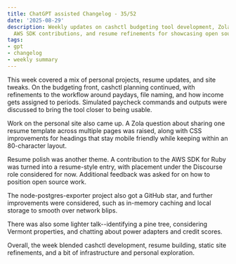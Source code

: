 ```yaml
---
title: ChatGPT assisted Changelog - 35/52
date: '2025-08-29'
description: Weekly updates on cashctl budgeting tool development, Zola site improvements,
  AWS SDK contributions, and resume refinements for showcasing open source work.
tags:
- gpt
- changelog
- weekly summary
---
```


This week covered a mix of personal projects, resume updates, and site tweaks.
On the budgeting front, cashctl planning continued, with refinements to the
workflow around paydays, file naming, and how income gets assigned to periods.
Simulated paycheck commands and outputs were discussed to bring the tool closer
to being usable.

Work on the personal site also came up. A Zola question about sharing one resume
template across multiple pages was raised, along with CSS improvements for
headings that stay mobile friendly while keeping within an 80-character layout.

Resume polish was another theme. A contribution to the AWS SDK for Ruby was
turned into a resume-style entry, with placement under the Discourse role
considered for now. Additional feedback was asked for on how to position open
source work.

The node-postgres-exporter project also got a GitHub star, and further
improvements were considered, such as in-memory caching and local storage to
smooth over network blips.

There was also some lighter talk--identifying a pine tree, considering Vermont
properties, and chatting about power adapters and credit scores.

Overall, the week blended cashctl development, resume building, static site
refinements, and a bit of infrastructure and personal exploration.
